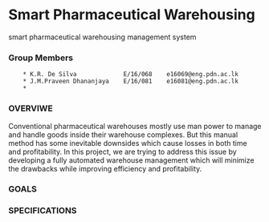 # Smart Pharmaceutical Warehousing
smart pharmaceutical warehousing management system 

### Group Members
        * K.R. De Silva             E/16/068    e16069@eng.pdn.ac.lk
        * J.M.Praveen Dhananjaya    E/16/081    e16081@eng.pdn.ac.lk
        *
        
### OVERVIWE
Conventional pharmaceutical warehouses mostly use man power to manage and handle goods inside their warehouse complexes. But this manual method has some inevitable downsides which cause losses in both time and profitability. In this project, we are trying to address this issue by developing a fully automated warehouse management which will minimize the drawbacks while improving efficiency and profitability.


### GOALS


### SPECIFICATIONS


### 